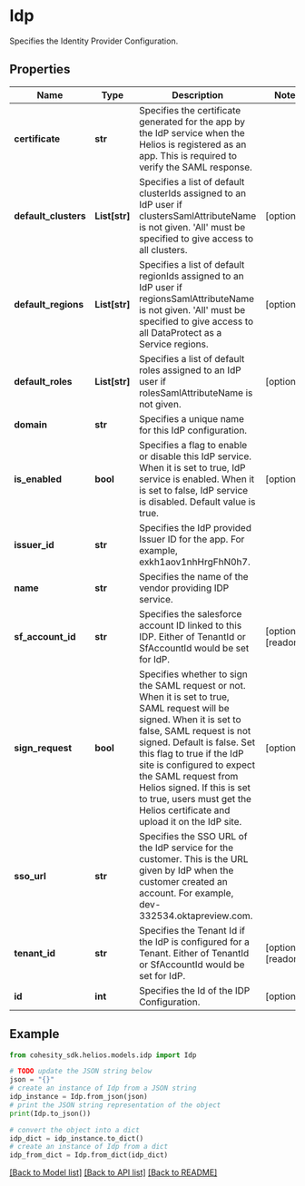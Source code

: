 # Idp

Specifies the Identity Provider Configuration.

## Properties

Name | Type | Description | Notes
------------ | ------------- | ------------- | -------------
**certificate** | **str** | Specifies the certificate generated for the app by the IdP service when the Helios is registered as an app. This is required to verify the SAML response. | 
**default_clusters** | **List[str]** | Specifies a list of default clusterIds assigned to an IdP user if clustersSamlAttributeName is not given. &#39;All&#39; must be specified to give access to all clusters. | [optional] 
**default_regions** | **List[str]** | Specifies a list of default regionIds assigned to an IdP user if regionsSamlAttributeName is not given. &#39;All&#39; must be specified to give access to all DataProtect as a Service regions. | [optional] 
**default_roles** | **List[str]** | Specifies a list of default roles assigned to an IdP user if rolesSamlAttributeName is not given. | [optional] 
**domain** | **str** | Specifies a unique name for this IdP configuration. | 
**is_enabled** | **bool** | Specifies a flag to enable or disable this IdP service. When it is set to true, IdP service is enabled. When it is set to false, IdP service is disabled. Default value is true. | [optional] 
**issuer_id** | **str** | Specifies the IdP provided Issuer ID for the app. For example, exkh1aov1nhHrgFhN0h7. | 
**name** | **str** | Specifies the name of the vendor providing IDP service. | 
**sf_account_id** | **str** | Specifies the salesforce account ID linked to this IDP. Either of TenantId or SfAccountId would be set for IdP. | [optional] [readonly] 
**sign_request** | **bool** | Specifies whether to sign the SAML request or not. When it is set to true, SAML request will be signed. When it is set to false, SAML request is not signed. Default is false. Set this flag to true if the IdP site is configured to expect the SAML request from Helios signed. If this is set to true, users must get the Helios certificate and upload it on the IdP site. | [optional] 
**sso_url** | **str** | Specifies the SSO URL of the IdP service for the customer. This is the URL given by IdP when the customer created an account. For example, dev-332534.oktapreview.com. | 
**tenant_id** | **str** | Specifies the Tenant Id if the IdP is configured for a Tenant. Either of TenantId or SfAccountId would be set for IdP. | [optional] [readonly] 
**id** | **int** | Specifies the Id of the IDP Configuration. | [optional] 

## Example

```python
from cohesity_sdk.helios.models.idp import Idp

# TODO update the JSON string below
json = "{}"
# create an instance of Idp from a JSON string
idp_instance = Idp.from_json(json)
# print the JSON string representation of the object
print(Idp.to_json())

# convert the object into a dict
idp_dict = idp_instance.to_dict()
# create an instance of Idp from a dict
idp_from_dict = Idp.from_dict(idp_dict)
```
[[Back to Model list]](../README.md#documentation-for-models) [[Back to API list]](../README.md#documentation-for-api-endpoints) [[Back to README]](../README.md)


